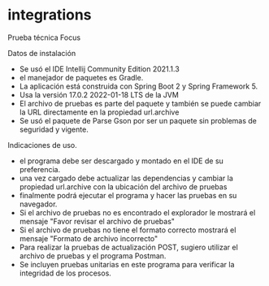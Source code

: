 # integrations
Prueba técnica Focus

Datos de instalación
- Se usó el IDE Intellij Community Edition 2021.1.3
- el manejador de paquetes es Gradle.
- La aplicación está construida con Spring Boot 2 y Spring Framework 5.
- Usa la versión 17.0.2 2022-01-18 LTS de la JVM
- El archivo de pruebas es parte del paquete y también se puede cambiar la URL directamente en la propiedad url.archive
- Se usó el paquete de Parse Gson por ser un paquete sin problemas de seguridad y vigente.

Indicaciones de uso.
- el programa debe ser descargado y montado en el IDE de su preferencia.
- una vez cargado debe actualizar las dependencias y cambiar la propiedad url.archive con la ubicación del archivo de pruebas
- finalmente podrá ejecutar el programa y hacer las pruebas en su navegador.
- Si el archivo de pruebas no es encontrado el explorador le mostrará el mensaje "Favor revisar el archivo de pruebas"
- Si el archivo de pruebas no tiene el formato correcto mostrará el mensaje "Formato de archivo incorrecto"
- Para realizar la pruebas de actualización POST, sugiero utilizar el archivo de pruebas y el programa Postman.
- Se incluyen pruebas unitarias en este programa para verificar la integridad de los procesos.
